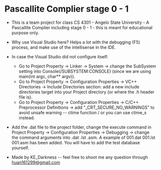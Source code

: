 # Pascallite Complier stage 0 - 1

- This is a team project for class CS 4301 - Angelo State University - A Pascallite Complier including stage 0 - 1 - this is meant for educational purpose only.

- Why use Visual Studio here? Helps a lot with the debugging (F5) process, and make use of the intellisense in the IDE.

- In case the Visual Studio did not configure itself:
    - Go to Project Property -> Linker -> System -> change the SubSystem setting into Console(/SUBSYSTEM:CONSOLE) (since we are using main(int argc, char** argv)).
    - Go to Project Property -> Configuration Properties -> VC++ Directories ->  Include Directories section: add a new include directories target into your Project directory (or where the .h header file is).
    - Go to Project Property -> Configuration Properties -> C/C++ Preprocessor Definitions -> add "_CRT_SECURE_NO_WARNINGS" to avoid unsafe warning -- ctime function / or you can use ctime_s instead.

- Add the .dat file to the project folder, change the execute command in Project Property -> Configuration Properties -> Debugging -> change the command arguments into .dat .lst .asm. A example of 001.dat 001.lst 001.asm has been added. You will have to add the test database yourself.

- Made by KE_Darkness -- feel free to shoot me any question through huan161299@gmail.com
